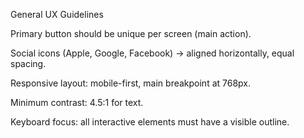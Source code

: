 General UX Guidelines

Primary button should be unique per screen (main action).

Social icons (Apple, Google, Facebook) → aligned horizontally, equal spacing.

Responsive layout: mobile-first, main breakpoint at 768px.

Minimum contrast: 4.5:1 for text.

Keyboard focus: all interactive elements must have a visible outline.
